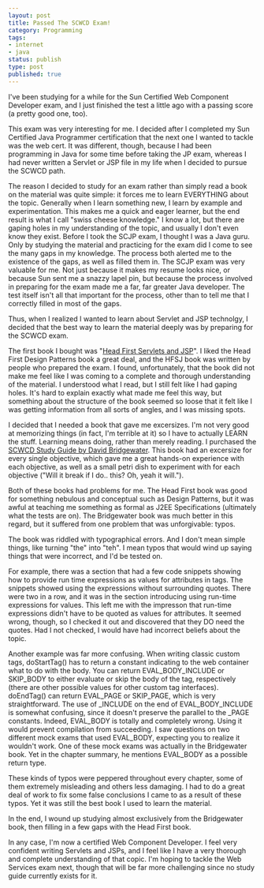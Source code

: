 ```yaml
---
layout: post
title: Passed The SCWCD Exam!
category: Programming
tags:
- internet
- java
status: publish
type: post
published: true
---
```


I've been studying for a while for the Sun Certified Web Component Developer exam, and I just finished the test a little ago with a passing score (a pretty good one, too).

This exam was very interesting for me.  I decided after I completed my Sun Certified Java Programmer certification that the next one I wanted to tackle was the web cert.  It was different, though, because I had been programming in Java for some time before taking the JP exam, whereas I had never written a Servlet or JSP file in my life when I decided to pursue the SCWCD path.

The reason I decided to study for an exam rather than simply read a book on the material was quite simple: it forces me to learn EVERYTHING about the topic.  Generally when I learn something new, I learn by example and experimentation.  This makes me a quick and eager learner, but the end result is what I call "swiss cheese knowledge."  I know a lot, but there are gaping holes in my understanding of the topic, and usually I don't even know they exist.  Before I took the SCJP exam, I thought I was a Java guru.  Only by studying the material and practicing for the exam did I come to see the many gaps in my knowledge.  The process both alerted me to the existence of the gaps, as well as filled them in.  The SCJP exam was very valuable for me.  Not just because it makes my resume looks nice, or because Sun sent me a snazzy lapel pin, but because the process involved in preparing for the exam made me a far, far greater Java developer.  The test itself isn't all that important for the process, other than to tell me that I correctly filled in most of the gaps.

Thus, when I realized I wanted to learn about Servlet and JSP technolgy, I decided that the best way to learn the material deeply was by preparing for the SCWCD exam.

The first book I bought was "[Head First Servlets and JSP](http://www.amazon.com/Head-First-Servlets-JSP-Component/dp/0596005407/")".  I liked the Head First Design Patterns book a great deal, and the HFSJ book was written by people who prepared the exam.  I found, unfortunately, that the book did not make me feel like I was coming to a complete and thorough understanding of the material.  I understood what I read, but I still felt like I had gaping holes.  It's hard to explain exactly what made me feel this way, but something about the structure of the book seemed so loose that it felt like I was getting information from all sorts of angles, and I was missing spots.

I decided that I needed a book that gave me excersizes.  I'm not very good at memorizing things (in fact, I'm terrible at it) so I have to actually LEARN the stuff.  Learning means doing, rather than merely reading.  I purchased the [SCWCD Study Guide by David Bridgewater](http://www.amazon.com/Certified-Component-Developer-310-081-Oracle/dp/0072258810/sr=8-1/qid=1158623201").  This book had an excersize for every single objective, which gave me a great hands-on experience with each objective, as well as a small petri dish to experiment with for each objective ("Will it break if I do.. this? Oh, yeah it will.").  

Both of these books had problems for me.  The Head First book was good for something nebulous and conceptual such as Design Patterns, but it was awful at teaching me something as formal as J2EE Specifications (ultimately what the tests are on).  The Bridgewater book was much better in this regard, but it suffered from one problem that was unforgivable: typos.

The book was riddled with typographical errors.  And I don't mean simple things, like turning "the" into "teh".  I mean typos that would wind up saying things that were incorrect, and I'd be tested on.

For example, there was a section that had a few code snippets showing how to provide run time expressions as values for attributes in tags.  The snippets showed using the expressions without surrounding quotes. There were two in a row, and it was in the section introducing using run-time expressions for values.  This left me with the impresson that run-time expressions didn't have to be quoted as values for attributes.  It seemed wrong, though, so I checked it out and discovered that they DO need the quotes.  Had I not checked, I would have had incorrect beliefs about the topic.

Another example was far more confusing.  When writing classic custom tags, doStartTag() has to return a constant indicating to the web container what to do with the body.  You can return EVAL_BODY_INCLUDE or SKIP_BODY to either evaluate or skip the body of the tag, respectively (there are other possible values for other custom tag interfaces).  doEndTag() can return EVAL_PAGE or SKIP_PAGE, which is very straightforward.  The use of _INCLUDE on the end of EVAL_BODY_INCLUDE is somewhat confusing, since it doesn't preserve the parallel to the _PAGE constants.  Indeed, EVAL_BODY is totally and completely wrong.  Using it would prevent compilation from succeeding.  I saw questions on two different mock exams that used EVAL_BODY, expecting you to realize it wouldn't work.  One of these mock exams was actually in the Bridgewater book.  Yet in the chapter summary, he mentions EVAL_BODY as a possible return type.

These kinds of typos were peppered throughout every chapter, some of them extremely misleading and others less damaging.  I had to do a great deal of work to fix some false conclusions I came to as a result of these typos.  Yet it was still the best book I used to learn the material.

In the end, I wound up studying almost exclusively from the Bridgewater book, then filling in a few gaps with the Head First book.

In any case, I'm now a certified Web Component Developer.  I feel very confident writing Servlets and JSPs, and I feel like I have a very thorough and complete understanding of that copic.  I'm hoping to tackle the Web Services exam next, though that will be far more challenging since no study guide currently exists for it.  

